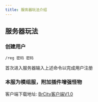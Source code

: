 ```yaml
---
title: 服务器玩法介绍
---
```

## 服务器玩法



### 创建用户

```
/reg 密码 密码
```

首次进入服务器输入上述命令以完成用户注册

### 本服为模组服，附加插件增强怪物

客户端下载地址: [BrCity客户端V1.0](https://)
